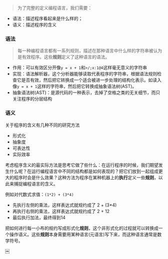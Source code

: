 > 为了完整的定义编程语言，我们需要：
  + 语法：描述程序看起来是什么样的；
  + 语义：描述程序的含义

### 语法
> 每一种编程语言都有一系列规则，描述在那种语言中什么样的字符串被认为是有效程序。这些**规则**定义了这种语言的语法。

+ 作用：可以有效区分开像`y = x + 1`和`>/;x:1@4`这样毫无意义的字符串
+ 实现：语法解析器，这个分析器能够读取代表程序的字符串，根据语法规则检查它是否有效，然后把它转换成一个适合被进一步处理的结构化表示。如读入像`y = x + 1`这样的字符串，然后把它转换成抽象语法树(AST)。
+ 抽象语法树(AST)：是源代码的一种表示，去掉了空格之类的无关细节，而只关注程序的分层结构

### 语义
关于程序的含义有几种不同的研究方法

+ 形式化
+ 抽象度
+ 可表达性
+ 实际效率

考虑程序含义的最实际方法是思考它做了些什么：在运行程序的时候，我们期望发生什么呢？在运行编程语言中不同的结构都是如何表现的？把它们放到一起组成更大的程序时会是什么效果？这种方法为程序在某种机器上的**执行**定义一些**规则**，以此来捕捉编程语言的含义。

例如对代数式求值：`(1*2) + (3*4)`

+ 先执行左侧的乘法，这样表达式就规约成了 2 + (3*4)
+ 再执行右侧的乘法，这样表达式就规约成了 2 + 12
+ 最后执行加法，最终得到14

把如何进行每一小布的规约写成形式化**规则**，这个非形式化的过程就可以转换成一个操作语义。这些**规则**本身需要用某种语言(元语言)写下来，而这种语言通常是数学符号。

￼